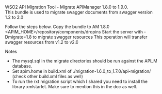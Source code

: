 WSO2 API Migration Tool - Migrate APIManager 1.8.0 to 1.9.0. <br />
This bundle is used to migrate swagger documents from swagger version 1.2 to 2.0

Follow the steps below.
 Copy the bundle to AM 1.8.0 <APIM_HOME>/repository/components/dropins
 Start the server with -Dmigrate=1.8 to migrate swagger resources
 This operation will transfer swagger resources from v1.2 to v2.0

Notes
- The mysql.sql in the migrate directories should be run against the API_M database.
- Set apim.home in build.xml of ./migration-1.6.0_to_1.7.0/api-migration/ (check other build.xml files as well)
- To run the rxt migration script which I shared you need to install the library xmlstarlet. Make sure to mention this in the doc as well. 

